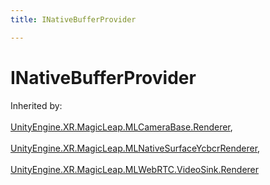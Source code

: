```yaml
---
title: INativeBufferProvider

---
```


# INativeBufferProvider







Inherited by: <br></br>[UnityEngine.XR.MagicLeap.MLCameraBase.Renderer](/versioned_docs/version-22-Mar-2023/unity-api/api/UnityEngine.XR.MagicLeap/MLCameraBase/UnityEngine.XR.MagicLeap.MLCameraBase.Renderer.md), <br></br>[UnityEngine.XR.MagicLeap.MLNativeSurfaceYcbcrRenderer](/versioned_docs/version-22-Mar-2023/unity-api/api/UnityEngine.XR.MagicLeap/UnityEngine.XR.MagicLeap.MLNativeSurfaceYcbcrRenderer.md), <br></br>[UnityEngine.XR.MagicLeap.MLWebRTC.VideoSink.Renderer](/versioned_docs/version-22-Mar-2023/unity-api/api/UnityEngine.XR.MagicLeap/MLWebRTC/VideoSink/UnityEngine.XR.MagicLeap.MLWebRTC.VideoSink.Renderer.md)





